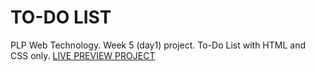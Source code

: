# TO-DO LIST
PLP Web Technology. Week 5 (day1) project. To-Do List with HTML and CSS only.
[LIVE PREVIEW PROJECT](https://waasike.github.io/todo-list/)

